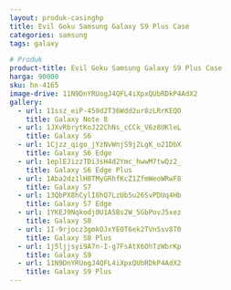 ```yaml
---
layout: produk-casinghp
title: Evil Goku Samsung Galaxy S9 Plus Case
categories: samsung
tags: galaxy

# Produk
product-title: Evil Goku Samsung Galaxy S9 Plus Case
harga: 90000
sku: hn-4165
image-drive: 11N9DnYRUogJ4QFL4iXpxQUbRDkP4AdX2
gallery:
  - url: 11ssz_eiP-450d2T36Wdd2ur8zLRrKEQO
    title: Galaxy Note 8
  - url: 1JXvRbrytKoJ22ChNs_cCCk_V6z8UKleL
    title: Galaxy S6
  - url: 1Cjzz_qigo_jYzNvWnjS9j2LgK_o21DbX
    title: Galaxy S6 Edge
  - url: 1eplEJizzTDi3sH4d2Ymc_hwwM7twQz2_
    title: Galaxy S6 Edge Plus
  - url: 1Aba2dz1lH8TMyGRhfKcZ1ZfmWeoWRwF8
    title: Galaxy S7
  - url: 13QbPX8hCylI8hQ7LzUb5u26SvPDUq4Hb
    title: Galaxy S7 Edge
  - url: 1YKEJ9Nqkodj0U1ASBs2W_5GbPovJ5xez
    title: Galaxy S8
  - url: 1I-9rjocz3gmkOJxYEOT6ek2TVnSsv8T0
    title: Galaxy S8 Plus
  - url: 1j5ljjsyi9A7n-I-g7FsAtX6OhTzWbrKp
    title: Galaxy S9
  - url: 11N9DnYRUogJ4QFL4iXpxQUbRDkP4AdX2
    title: Galaxy S9 Plus
---
```

